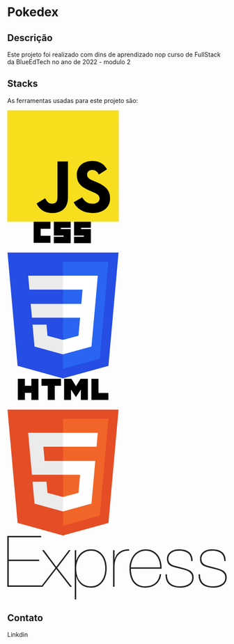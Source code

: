 # Pokedex

## Descrição
Este projeto foi realizado com dins de aprendizado nop curso de FullStack da BlueEdTech no ano de 2022 - modulo 2

## Stacks
As ferramentas usadas para este projeto são:


<?xml version="1.0" encoding="UTF-8" standalone="no" ?>
<svg width="256px" height="256px" viewBox="0 0 256 256" version="1.1" xmlns="http://www.w3.org/2000/svg" xmlns:xlink="http://www.w3.org/1999/xlink" preserveAspectRatio="xMidYMid">
    <g>
        <path d="M0,0 L256,0 L256,256 L0,256 L0,0 Z" fill="#F7DF1E"></path>
        <path d="M67.311746,213.932292 L86.902654,202.076241 C90.6821079,208.777346 94.1202286,214.447137 102.367086,214.447137 C110.272203,214.447137 115.256076,211.354819 115.256076,199.326883 L115.256076,117.528787 L139.313575,117.528787 L139.313575,199.666997 C139.313575,224.58433 124.707759,235.925943 103.3984,235.925943 C84.1532952,235.925943 72.9819429,225.958603 67.3113397,213.93026" fill="#000000"></path>
        <path d="M152.380952,211.354413 L171.969422,200.0128 C177.125994,208.433981 183.827911,214.619835 195.684368,214.619835 C205.652521,214.619835 212.009041,209.635962 212.009041,202.762159 C212.009041,194.513676 205.479416,191.592025 194.481168,186.78207 L188.468419,184.202565 C171.111213,176.81473 159.597308,167.53534 159.597308,147.944838 C159.597308,129.901308 173.344508,116.153295 194.825752,116.153295 C210.119924,116.153295 221.117765,121.48094 229.021663,135.400432 L210.29059,147.428775 C206.166146,140.040127 201.699556,137.119289 194.826159,137.119289 C187.78047,137.119289 183.312254,141.587098 183.312254,147.428775 C183.312254,154.646349 187.78047,157.568406 198.089956,162.036622 L204.103924,164.614095 C224.553448,173.378641 236.067352,182.313448 236.067352,202.418387 C236.067352,224.071924 219.055137,235.927975 196.200432,235.927975 C173.860978,235.927975 159.425829,225.274311 152.381359,211.354413" fill="#000000"></path>
    </g>
</svg>

<?xml version="1.0" encoding="UTF-8" standalone="no" ?>
<svg width="256px" height="361px" viewBox="0 0 256 361" version="1.1" xmlns="http://www.w3.org/2000/svg" xmlns:xlink="http://www.w3.org/1999/xlink" preserveAspectRatio="xMidYMid">
    <g>
        <path d="M127.843868,360.087912 L23.6617143,331.166242 L0.445186813,70.7657143 L255.554813,70.7657143 L232.31367,331.125451 L127.843868,360.087912 L127.843868,360.087912 Z" fill="#264DE4"></path>
        <path d="M212.416703,314.546637 L232.277802,92.0573187 L128,92.0573187 L128,337.950242 L212.416703,314.546637 L212.416703,314.546637 Z" fill="#2965F1"></path>
        <path d="M53.6685714,188.636132 L56.530989,220.572835 L128,220.572835 L128,188.636132 L53.6685714,188.636132 L53.6685714,188.636132 Z" fill="#EBEBEB"></path>
        <path d="M47.917011,123.994725 L50.8202198,155.932132 L128,155.932132 L128,123.994725 L47.917011,123.994725 L47.917011,123.994725 Z" fill="#EBEBEB"></path>
        <path d="M128,271.580132 L127.860044,271.617407 L92.2915165,262.013187 L90.0177582,236.54189 L57.957978,236.54189 L62.4323516,286.687648 L127.853011,304.848879 L128,304.808088 L128,271.580132 L128,271.580132 Z" fill="#EBEBEB"></path>
        <path d="M60.4835165,0 L99.1648352,0 L99.1648352,16.1758242 L76.6593407,16.1758242 L76.6593407,32.3516484 L99.1648352,32.3516484 L99.1648352,48.5274725 L60.4835165,48.5274725 L60.4835165,0 L60.4835165,0 Z" fill="#000000"></path>
        <path d="M106.901099,0 L145.582418,0 L145.582418,14.0659341 L123.076923,14.0659341 L123.076923,16.8791209 L145.582418,16.8791209 L145.582418,49.2307692 L106.901099,49.2307692 L106.901099,34.4615385 L129.406593,34.4615385 L129.406593,31.6483516 L106.901099,31.6483516 L106.901099,0 L106.901099,0 Z" fill="#000000"></path>
        <path d="M153.318681,0 L192,0 L192,14.0659341 L169.494505,14.0659341 L169.494505,16.8791209 L192,16.8791209 L192,49.2307692 L153.318681,49.2307692 L153.318681,34.4615385 L175.824176,34.4615385 L175.824176,31.6483516 L153.318681,31.6483516 L153.318681,0 L153.318681,0 Z" fill="#000000"></path>
        <path d="M202.126769,188.636132 L207.892396,123.994725 L127.889582,123.994725 L127.889582,155.932132 L172.892132,155.932132 L169.98611,188.636132 L127.889582,188.636132 L127.889582,220.572835 L167.216527,220.572835 L163.509451,261.992791 L127.889582,271.606857 L127.889582,304.833407 L193.362286,286.687648 L193.842637,281.291956 L201.347516,197.212132 L202.126769,188.636132 L202.126769,188.636132 Z" fill="#FFFFFF"></path>
    </g>
</svg>

<?xml version="1.0" encoding="UTF-8" standalone="no" ?>
<svg width="256px" height="361px" viewBox="0 0 256 361" version="1.1" xmlns="http://www.w3.org/2000/svg" xmlns:xlink="http://www.w3.org/1999/xlink" preserveAspectRatio="xMidYMid">
    <g>
        <path d="M255.554813,70.7657143 L232.31367,331.125451 L127.843868,360.087912 L23.6617143,331.166242 L0.445186813,70.7657143 L255.554813,70.7657143 L255.554813,70.7657143 Z" fill="#E44D26"></path>
        <path d="M128,337.950242 L212.416703,314.546637 L232.277802,92.0573187 L128,92.0573187 L128,337.950242 L128,337.950242 Z" fill="#F16529"></path>
        <path d="M82.8202198,155.932132 L128,155.932132 L128,123.994725 L47.917011,123.994725 L48.6814945,132.562989 L56.530989,220.572835 L128,220.572835 L128,188.636132 L85.7389011,188.636132 L82.8202198,155.932132 L82.8202198,155.932132 Z" fill="#EBEBEB"></path>
        <path d="M90.0177582,236.54189 L57.957978,236.54189 L62.4323516,286.687648 L127.853011,304.848879 L128,304.808088 L128,271.580132 L127.860044,271.617407 L92.2915165,262.013187 L90.0177582,236.54189 L90.0177582,236.54189 Z" fill="#EBEBEB"></path>
        <path d="M24.1807473,0 L40.4107253,0 L40.4107253,16.0351648 L55.2573187,16.0351648 L55.2573187,0 L71.488,0 L71.488,48.5584176 L55.258022,48.5584176 L55.258022,32.2981978 L40.4114286,32.2981978 L40.4114286,48.5584176 L24.1814505,48.5584176 L24.1814505,0 L24.1807473,0 L24.1807473,0 Z" fill="#000000"></path>
        <path d="M92.8309451,16.1026813 L78.5427692,16.1026813 L78.5427692,0 L123.356835,0 L123.356835,16.1026813 L109.06233,16.1026813 L109.06233,48.5584176 L92.8316484,48.5584176 L92.8316484,16.1026813 L92.8309451,16.1026813 L92.8309451,16.1026813 Z" fill="#000000"></path>
        <path d="M130.469275,0 L147.392703,0 L157.802901,17.061978 L168.202549,0 L185.132308,0 L185.132308,48.5584176 L168.969143,48.5584176 L168.969143,24.4901978 L157.802901,41.7554286 L157.523692,41.7554286 L146.349714,24.4901978 L146.349714,48.5584176 L130.469275,48.5584176 L130.469275,0 L130.469275,0 Z" fill="#000000"></path>
        <path d="M193.20967,0 L209.444571,0 L209.444571,32.5077802 L232.268659,32.5077802 L232.268659,48.5584176 L193.20967,48.5584176 L193.20967,0 L193.20967,0 Z" fill="#000000"></path>
        <path d="M127.889582,220.572835 L167.216527,220.572835 L163.509451,261.992791 L127.889582,271.606857 L127.889582,304.833407 L193.362286,286.687648 L193.842637,281.291956 L201.347516,197.212132 L202.126769,188.636132 L127.889582,188.636132 L127.889582,220.572835 L127.889582,220.572835 Z" fill="#FFFFFF"></path>
        <path d="M127.889582,155.854066 L127.889582,155.932132 L205.032791,155.932132 L205.673495,148.753582 L207.128615,132.562989 L207.892396,123.994725 L127.889582,123.994725 L127.889582,155.854066 L127.889582,155.854066 Z" fill="#FFFFFF"></path>
    </g>
</svg>

<?xml version="1.0" encoding="UTF-8" standalone="no"?>
<svg width="512px" height="149px" viewBox="0 0 512 149" version="1.1" xmlns="http://www.w3.org/2000/svg" xmlns:xlink="http://www.w3.org/1999/xlink" preserveAspectRatio="xMidYMid">
    <g>
        <path d="M3.33224862,115.629027 L3.33224862,58.6475756 L74.4757566,58.6475756 L74.4757566,55.315327 L3.33224862,55.315327 L3.33224862,3.33224862 L78.9742922,3.33224862 L78.9742922,0 L-3.55271368e-15,0 L-3.55271368e-15,118.961276 L79.640742,118.961276 L79.640742,115.629027 L3.33224862,115.629027 L3.33224862,115.629027 Z M143.786528,33.3224862 L114.296128,72.1431826 L85.472177,33.3224862 L81.1402538,33.3224862 L112.296778,74.642369 L78.14123,118.961276 L82.1399284,118.961276 L114.296128,77.1415554 L146.618939,118.961276 L150.78425,118.961276 L116.462089,74.642369 L147.785226,33.3224862 L143.786528,33.3224862 L143.786528,33.3224862 Z M160.780996,148.285063 L160.780996,94.9690856 L161.114221,94.9690856 C163.11358,102.744371 167.056701,108.992275 172.943703,113.712984 C178.830705,118.433693 186.32819,120.794012 195.436381,120.794012 C201.323384,120.794012 206.543854,119.599969 211.09795,117.211845 C215.652046,114.823722 219.456324,111.574812 222.510902,107.465018 C225.565478,103.355224 227.898028,98.5790488 229.508624,93.1363488 C231.119218,87.6936488 231.924504,81.973346 231.924504,75.9752684 C231.924504,69.532889 231.09145,63.5904384 229.425318,58.1477384 C227.759184,52.7050384 225.343328,47.9844 222.177676,43.9856818 C219.012024,39.9869634 215.179976,36.8768958 210.681418,34.6553856 C206.18286,32.4338754 201.101232,31.323137 195.436381,31.323137 C191.104437,31.323137 187.07801,31.9618116 183.35698,33.23918 C179.635951,34.5165484 176.331504,36.3214982 173.443541,38.654084 C170.555577,40.9866696 168.056416,43.7357472 165.945981,46.9013992 C163.835546,50.0670512 162.224976,53.5381088 161.114221,57.3146762 L160.780996,57.3146762 L160.780996,33.3224862 L157.448747,33.3224862 L157.448747,148.285063 L160.780996,148.285063 L160.780996,148.285063 Z M195.436381,117.628376 C184.995284,117.628376 176.609208,114.046245 170.277904,106.881874 C163.9466,99.717504 160.780996,89.415405 160.780996,75.9752684 C160.780996,70.421493 161.558513,65.1454854 163.11357,60.1470876 C164.668627,55.1486896 166.917872,50.7612728 169.861373,46.9847054 C172.804874,43.2081382 176.442543,40.2091444 180.774487,37.9876342 C185.106432,35.766124 189.993681,34.6553856 195.436381,34.6553856 C200.990156,34.6553856 205.849638,35.766124 210.01497,37.9876342 C214.1803,40.2091444 217.62359,43.2359066 220.34494,47.0680118 C223.06629,50.9001168 225.121156,55.2875336 226.5096,60.2303938 C227.898044,65.173254 228.592256,70.421493 228.592256,75.9752684 C228.592256,80.9736664 227.95358,85.9442208 226.676212,90.887081 C225.398844,95.8299412 223.427284,100.272895 220.76147,104.216075 C218.095658,108.159256 214.680138,111.380398 210.514806,113.879596 C206.349474,116.378795 201.323384,117.628376 195.436381,117.628376 L195.436381,117.628376 L195.436381,117.628376 Z M250.251872,118.961276 L250.251872,70.4770582 C250.251872,65.8118868 250.918314,61.2578592 252.25122,56.814839 C253.584126,52.3718186 255.638992,48.4564656 258.41588,45.0686626 C261.192768,41.6808596 264.719362,39.0150872 268.99577,37.0712658 C273.272176,35.1274444 278.353806,34.322159 284.240808,34.6553856 L284.240808,31.323137 C279.131334,31.2120614 274.660612,31.7674308 270.828506,32.9892614 C266.996402,34.211092 263.691954,35.8771996 260.915066,37.9876342 C258.138178,40.098069 255.916702,42.569462 254.25057,45.4018874 C252.584436,48.2343128 251.362624,51.2610752 250.585096,54.4822648 L250.251872,54.4822648 L250.251872,33.3224862 L246.919622,33.3224862 L246.919622,118.961276 L250.251872,118.961276 L250.251872,118.961276 Z M288.406118,76.8083306 L360.049464,76.8083306 C360.271614,70.9213286 359.688476,65.2565626 358.300032,59.8138626 C356.911588,54.3711628 354.690112,49.5394506 351.635536,45.3185812 C348.580958,41.0977118 344.637838,37.7099596 339.806052,35.155223 C334.974268,32.6004862 329.226196,31.323137 322.561666,31.323137 C317.78542,31.323137 313.120318,32.3228016 308.566222,34.3221608 C304.012126,36.32152 300.013468,39.2372084 296.570126,43.0693134 C293.126786,46.9014184 290.34994,51.5942884 288.239506,57.1480638 C286.12907,62.7018392 285.07387,69.0330484 285.07387,76.1418808 C285.07387,82.473185 285.79585,88.387867 287.23983,93.8861048 C288.683812,99.3843424 290.90529,104.160518 293.904328,108.214774 C296.903366,112.26903 300.763182,115.406866 305.483892,117.628376 C310.204602,119.849886 315.897136,120.905088 322.561666,120.794012 C332.33631,120.794012 340.555776,118.044935 347.220306,112.546697 C353.884836,107.048459 357.827958,99.3010588 359.049788,89.304263 L355.71754,89.304263 C354.273558,98.7456812 350.580352,105.826639 344.637814,110.547348 C338.695274,115.268057 331.225558,117.628376 322.228442,117.628376 C316.119288,117.628376 310.954354,116.573175 306.733486,114.46274 C302.512616,112.352305 299.069326,109.464385 296.403514,105.798894 C293.737702,102.133402 291.766142,97.8292904 290.488774,92.8864302 C289.211404,87.94357 288.517194,82.5842572 288.406118,76.8083306 L288.406118,76.8083306 L288.406118,76.8083306 Z M356.717214,73.476082 L288.406118,73.476082 C288.739344,67.4780046 289.850082,62.0909232 291.738366,57.3146762 C293.62665,52.5384294 296.098044,48.4564656 299.15262,45.0686626 C302.207196,41.6808596 305.76156,39.0983926 309.815816,37.3211846 C313.870072,35.5439764 318.22972,34.6553856 322.89489,34.6553856 C328.448666,34.6553856 333.335916,35.6828186 337.556784,37.7377156 C341.777654,39.7926126 345.304248,42.597227 348.136674,46.1516434 C350.9691,49.7060596 353.107272,53.8435602 354.551252,58.5642694 C355.995234,63.2849786 356.717214,68.255533 356.717214,73.476082 L356.717214,73.476082 L356.717214,73.476082 Z M429.193622,58.6475756 L432.52587,58.6475756 C432.52587,49.0950818 429.749024,42.1529666 424.195248,37.8210218 C418.641474,33.489077 411.088452,31.323137 401.535958,31.323137 C396.204334,31.323137 391.705844,31.98958 388.040352,33.3224862 C384.37486,34.6553922 381.375866,36.3770368 379.04328,38.4874716 C376.710694,40.5979062 375.044586,42.930457 374.044908,45.4851936 C373.045228,48.0399304 372.545396,50.4835548 372.545396,52.8161406 C372.545396,57.481312 373.37845,61.2022858 375.044582,63.9791734 C376.710714,66.7560612 379.32095,68.9220012 382.875366,70.4770582 C385.319028,71.5878134 388.095874,72.587478 391.205988,73.476082 C394.316102,74.364686 397.926002,75.3088138 402.035796,76.3084934 C405.701288,77.1970974 409.311188,78.0856882 412.865604,78.9742922 C416.42002,79.8628962 419.557856,81.0569402 422.279206,82.5564594 C425.000556,84.0559788 427.222032,85.9720026 428.943704,88.3045884 C430.665374,90.637174 431.526196,93.6917048 431.526196,97.468272 C431.526196,101.133764 430.665374,104.243831 428.943704,106.798568 C427.222032,109.353305 425.028324,111.435939 422.362512,113.046534 C419.6967,114.657129 416.725474,115.823405 413.448748,116.545395 C410.17202,117.267386 406.978646,117.628376 403.868532,117.628376 C393.760662,117.628376 386.01326,115.379131 380.626098,110.880573 C375.238936,106.382015 372.545396,99.3010572 372.545396,89.6374878 L369.213146,89.6374878 C369.213146,100.411812 372.128836,108.298055 377.9603,113.296453 C383.791764,118.294851 392.427754,120.794012 403.868532,120.794012 C407.534024,120.794012 411.22723,120.377485 414.94826,119.544419 C418.669288,118.711353 422.001504,117.350698 424.945004,115.462415 C427.888506,113.574131 430.276594,111.130506 432.10934,108.131468 C433.942086,105.132429 434.858444,101.466992 434.858444,97.1350472 C434.858444,93.0252534 434.05316,89.693038 432.442564,87.1383014 C430.83197,84.5835646 428.721566,82.4731616 426.111292,80.807029 C423.501018,79.1408964 420.55756,77.8357786 417.280834,76.8916368 C414.004106,75.947495 410.699658,75.0311358 407.367394,74.1425318 C402.702222,72.9207012 398.620258,71.8654996 395.12138,70.9768956 C391.622502,70.0882914 388.373592,69.03309 385.374552,67.8112594 C382.48659,66.5894288 380.181808,64.8400158 378.460136,62.5629678 C376.738466,60.2859198 375.877644,57.03701 375.877644,52.8161406 C375.877644,52.038612 376.099792,50.650189 376.544094,48.6508298 C376.988396,46.6514706 378.043598,44.624373 379.70973,42.569476 C381.375862,40.5145792 383.93056,38.6818608 387.373902,37.0712658 C390.817242,35.460671 395.53788,34.6553856 401.535958,34.6553856 C405.645752,34.6553856 409.394494,35.099681 412.782298,35.988285 C416.1701,36.8768892 419.085788,38.2930806 421.52945,40.236902 C423.973112,42.1807234 425.861366,44.6521164 427.194272,47.6511552 C428.527178,50.650194 429.193622,54.3156308 429.193622,58.6475756 L429.193622,58.6475756 L429.193622,58.6475756 Z M506.335178,58.6475756 L509.667426,58.6475756 C509.667426,49.0950818 506.89058,42.1529666 501.336804,37.8210218 C495.783028,33.489077 488.230008,31.323137 478.677514,31.323137 C473.34589,31.323137 468.847398,31.98958 465.181906,33.3224862 C461.516416,34.6553922 458.517422,36.3770368 456.184836,38.4874716 C453.85225,40.5979062 452.186142,42.930457 451.186462,45.4851936 C450.186784,48.0399304 449.68695,50.4835548 449.68695,52.8161406 C449.68695,57.481312 450.520004,61.2022858 452.186138,63.9791734 C453.85227,66.7560612 456.462506,68.9220012 460.016922,70.4770582 C462.460582,71.5878134 465.237428,72.587478 468.347544,73.476082 C471.457658,74.364686 475.067558,75.3088138 479.177352,76.3084934 C482.842842,77.1970974 486.452742,78.0856882 490.00716,78.9742922 C493.561576,79.8628962 496.699412,81.0569402 499.420762,82.5564594 C502.142112,84.0559788 504.363588,85.9720026 506.085258,88.3045884 C507.80693,90.637174 508.667752,93.6917048 508.667752,97.468272 C508.667752,101.133764 507.80693,104.243831 506.085258,106.798568 C504.363588,109.353305 502.16988,111.435939 499.504068,113.046534 C496.838256,114.657129 493.86703,115.823405 490.590302,116.545395 C487.313576,117.267386 484.120202,117.628376 481.010088,117.628376 C470.902216,117.628376 463.154816,115.379131 457.767654,110.880573 C452.380492,106.382015 449.68695,99.3010572 449.68695,89.6374878 L446.354702,89.6374878 C446.354702,100.411812 449.27039,108.298055 455.101854,113.296453 C460.93332,118.294851 469.56931,120.794012 481.010088,120.794012 C484.67558,120.794012 488.368784,120.377485 492.089814,119.544419 C495.810844,118.711353 499.14306,117.350698 502.08656,115.462415 C505.030062,113.574131 507.418148,111.130506 509.250894,108.131468 C511.08364,105.132429 512,101.466992 512,97.1350472 C512,93.0252534 511.194714,89.693038 509.58412,87.1383014 C507.973524,84.5835646 505.863122,82.4731616 503.252848,80.807029 C500.642572,79.1408964 497.699116,77.8357786 494.422388,76.8916368 C491.145662,75.947495 487.841214,75.0311358 484.508948,74.1425318 C479.843778,72.9207012 475.761814,71.8654996 472.262936,70.9768956 C468.764056,70.0882914 465.515146,69.03309 462.516108,67.8112594 C459.628144,66.5894288 457.323362,64.8400158 455.601692,62.5629678 C453.880022,60.2859198 453.0192,57.03701 453.0192,52.8161406 C453.0192,52.038612 453.241348,50.650189 453.68565,48.6508298 C454.129952,46.6514706 455.185152,44.624373 456.851286,42.569476 C458.517418,40.5145792 461.072116,38.6818608 464.515458,37.0712658 C467.958798,35.460671 472.679436,34.6553856 478.677514,34.6553856 C482.787308,34.6553856 486.53605,35.099681 489.923852,35.988285 C493.311656,36.8768892 496.227344,38.2930806 498.671006,40.236902 C501.114666,42.1807234 503.002922,44.6521164 504.335828,47.6511552 C505.668734,50.650194 506.335178,54.3156308 506.335178,58.6475756 L506.335178,58.6475756 L506.335178,58.6475756 Z" fill="#222222"></path>
    </g>
</svg>

## Contato
Linkdin